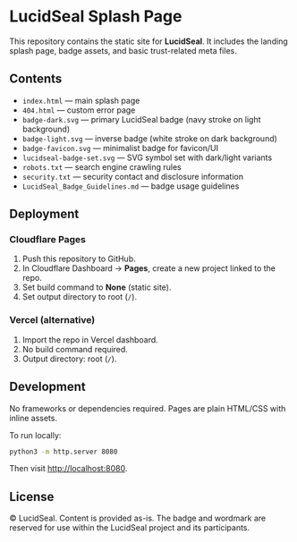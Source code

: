 # LucidSeal Splash Page

This repository contains the static site for **LucidSeal**. It includes the landing splash page, badge assets, and basic trust-related meta files.

## Contents

- `index.html` — main splash page
- `404.html` — custom error page
- `badge-dark.svg` — primary LucidSeal badge (navy stroke on light background)
- `badge-light.svg` — inverse badge (white stroke on dark background)
- `badge-favicon.svg` — minimalist badge for favicon/UI
- `lucidseal-badge-set.svg` — SVG symbol set with dark/light variants
- `robots.txt` — search engine crawling rules
- `security.txt` — security contact and disclosure information
- `LucidSeal_Badge_Guidelines.md` — badge usage guidelines

## Deployment

### Cloudflare Pages
1. Push this repository to GitHub.
2. In Cloudflare Dashboard → **Pages**, create a new project linked to the repo.
3. Set build command to **None** (static site).
4. Set output directory to root (`/`).

### Vercel (alternative)
1. Import the repo in Vercel dashboard.
2. No build command required.
3. Output directory: root (`/`).

## Development

No frameworks or dependencies required. Pages are plain HTML/CSS with inline assets.

To run locally:
```bash
python3 -m http.server 8080
```
Then visit [http://localhost:8080](http://localhost:8080).

## License

© LucidSeal. Content is provided as-is. The badge and wordmark are reserved for use within the LucidSeal project and its participants.
